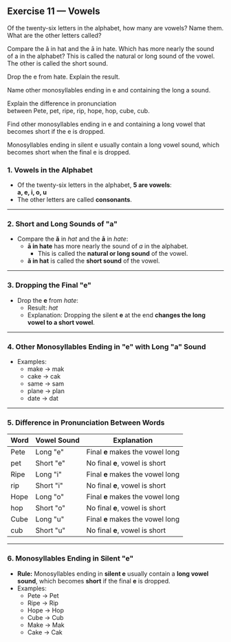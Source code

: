 ## Exercise 11 — Vowels

Of the twenty-six letters in the alphabet, how many are vowels? Name them. What are the other letters called?

Compare the ă in hat and the ā in hate. Which has more nearly the sound of a in the alphabet? This is called the natural or long sound of the vowel. The other is called the short sound.

Drop the e from hate. Explain the result.

Name other monosyllables ending in e and containing the long a sound.

Explain the difference in pronunciation between Pete, pet, ripe, rip, hope, hop, cube, cub.

Find other monosyllables ending in e and containing a long vowel that becomes short if the e is dropped.

Monosyllables ending in silent e usually contain a long vowel sound, which becomes short when the final e is dropped.




### 1. Vowels in the Alphabet
- Of the twenty-six letters in the alphabet, **5 are vowels**:  
  **a, e, i, o, u**  
- The other letters are called **consonants**.

---

### 2. Short and Long Sounds of "a"
- Compare the **ă** in *hat* and the **ā** in *hate*:  
  - **ā in hate** has more nearly the sound of *a* in the alphabet.  
    - This is called the **natural or long sound** of the vowel.  
  - **ă in hat** is called the **short sound** of the vowel.

---

### 3. Dropping the Final "e"
- Drop the **e** from *hate*:  
  - Result: *hat*  
  - Explanation: Dropping the silent **e** at the end **changes the long vowel to a short vowel**.

---

### 4. Other Monosyllables Ending in "e" with Long "a" Sound
- Examples:  
  - make → mak  
  - cake → cak  
  - same → sam  
  - plane → plan  
  - date → dat  

---

### 5. Difference in Pronunciation Between Words
| Word | Vowel Sound | Explanation |
|------|-------------|-------------|
| Pete  | Long "e"  | Final **e** makes the vowel long |
| pet   | Short "e" | No final **e**, vowel is short |
| Ripe  | Long "i"  | Final **e** makes the vowel long |
| rip   | Short "i" | No final **e**, vowel is short |
| Hope  | Long "o"  | Final **e** makes the vowel long |
| hop   | Short "o" | No final **e**, vowel is short |
| Cube  | Long "u"  | Final **e** makes the vowel long |
| cub   | Short "u" | No final **e**, vowel is short |

---

### 6. Monosyllables Ending in Silent "e"
- **Rule:** Monosyllables ending in **silent e** usually contain a **long vowel sound**, which becomes **short** if the final **e** is dropped.  
- Examples:  
  - Pete → Pet  
  - Ripe → Rip  
  - Hope → Hop  
  - Cube → Cub  
  - Make → Mak  
  - Cake → Cak  
